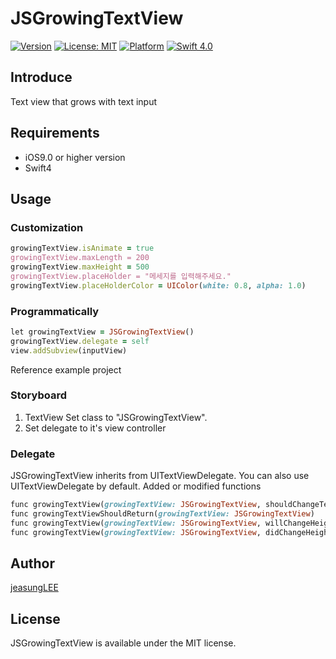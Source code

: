# JSGrowingTextView
[![Version](https://img.shields.io/cocoapods/v/JSGrowingTextView.svg?style=flat)](http://cocoapods.org/pods/JSGrowingTextView)
[![License: MIT](https://img.shields.io/badge/license-MIT-blue.svg?style=flat)](https://github.com/jeasungLEE/JSGrowingTextView/blob/master/LICENSE)
[![Platform](https://img.shields.io/cocoapods/p/JSGrowingTextView.svg?style=flat)](http://cocoapods.org/pods/JSGrowingTextView)
[![Swift 4.0](https://img.shields.io/badge/Swift-4.0-orange.svg?style=flat)](https://developer.apple.com/swift/)
## Introduce
Text view that grows with text input

## Requirements
* iOS9.0 or higher version
* Swift4
## Usage
### Customization
```ruby
growingTextView.isAnimate = true                                               //에니메이션 사용여부
growingTextView.maxLength = 200                                                //최대 글자수
growingTextView.maxHeight = 500                                                //최대 높이 제한
growingTextView.placeHolder = "메세지를 입력해주세요."                               //플레이스홀더
growingTextView.placeHolderColor = UIColor(white: 0.8, alpha: 1.0)             //플레이스홀더 색상
```
### Programmatically
```ruby
let growingTextView = JSGrowingTextView()
growingTextView.delegate = self
view.addSubview(inputView)
```

Reference example project
        
### Storyboard
1. TextView Set class to "JSGrowingTextView".
2. Set delegate to it's view controller

### Delegate
JSGrowingTextView inherits from UITextViewDelegate.
You can also use UITextViewDelegate by default.
Added or modified functions
```ruby
func growingTextView(growingTextView: JSGrowingTextView, shouldChangeTextInRange range:NSRange, replacementText text:String) -> Bool
func growingTextViewShouldReturn(growingTextView: JSGrowingTextView) 
func growingTextView(growingTextView: JSGrowingTextView, willChangeHeight height:CGFloat)
func growingTextView(growingTextView: JSGrowingTextView, didChangeHeight height:CGFloat)
```

## Author
[jeasungLEE](https://github.com/jeasungLEE)

## License
JSGrowingTextView is available under the MIT license.
